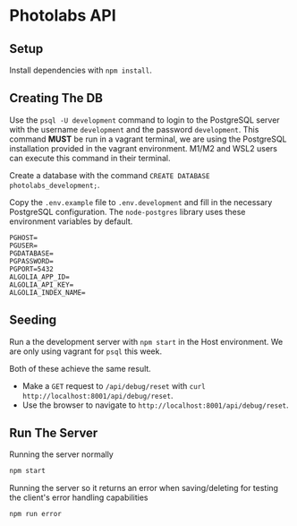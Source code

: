 # Photolabs API

## Setup

Install dependencies with `npm install`.

## Creating The DB

Use the `psql -U development` command to login to the PostgreSQL server with the username `development` and the password `development`. This command **MUST** be run in a vagrant terminal, we are using the PostgreSQL installation provided in the vagrant environment. M1/M2 and WSL2 users can execute this command in their terminal.

Create a database with the command `CREATE DATABASE photolabs_development;`.

Copy the `.env.example` file to `.env.development` and fill in the necessary PostgreSQL configuration. The `node-postgres` library uses these environment variables by default.

```
PGHOST=
PGUSER=
PGDATABASE=
PGPASSWORD=
PGPORT=5432
ALGOLIA_APP_ID=
ALGOLIA_API_KEY=
ALGOLIA_INDEX_NAME=
```

## Seeding

Run a the development server with `npm start` in the Host environment. We are only using vagrant for `psql` this week.

Both of these achieve the same result.

- Make a `GET` request to `/api/debug/reset` with `curl http://localhost:8001/api/debug/reset`.
- Use the browser to navigate to `http://localhost:8001/api/debug/reset`.

## Run The Server

Running the server normally
```sh
npm start
```

Running the server so it returns an error when saving/deleting for testing the client's error handling capabilities
```sh
npm run error
```